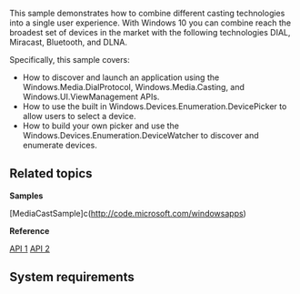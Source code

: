 This sample demonstrates how to combine different casting technologies into a single user experience. With Windows 10 you can combine reach the broadest set of devices in the market with the following technologies DIAL, Miracast, Bluetooth, and DLNA.

Specifically, this sample covers:

-   How to discover and launch an application using the Windows.Media.DialProtocol, Windows.Media.Casting, and Windows.UI.ViewManagement APIs.
-   How to use the built in Windows.Devices.Enumeration.DevicePicker to allow users to select a device.
-   How to build your own picker and use the Windows.Devices.Enumeration.DeviceWatcher to discover and enumerate devices.

Related topics
--------------

**Samples**

[MediaCastSample]c(http://code.microsoft.com/windowsapps)

**Reference**

<!-- Add links to related API -->
[API 1](http://msdn.microsoft.com/library/windows/apps/)
[API 2](http://msdn.microsoft.com/library/windows/apps/)

System requirements
-----------------------------
<!-- Need to define section -->


